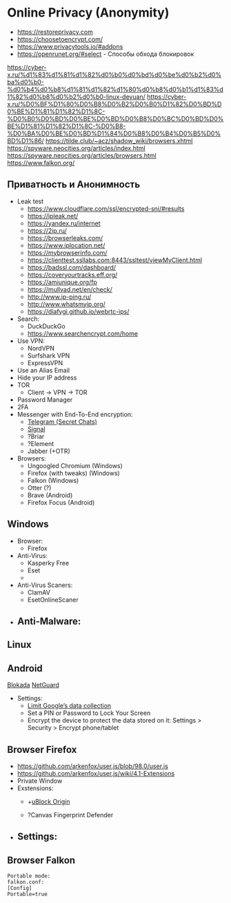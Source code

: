# Online Privacy (Anonymity)
* https://restoreprivacy.com
* https://choosetoencrypt.com/
* https://www.privacytools.io/#addons
* https://openrunet.org/#select - Способы обхода блокировок

https://cyber-x.ru/%d1%83%d1%81%d1%82%d0%b0%d0%bd%d0%be%d0%b2%d0%ba%d0%b0-%d0%b4%d0%b8%d1%81%d1%82%d1%80%d0%b8%d0%b1%d1%83%d1%82%d0%b8%d0%b2%d0%b0-linux-devuan/
https://cyber-x.ru/%D0%BF%D1%80%D0%B8%D0%B2%D0%B0%D1%82%D0%BD%D0%BE%D1%81%D1%82%D1%8C-%D0%B0%D0%BD%D0%BE%D0%BD%D0%B8%D0%BC%D0%BD%D0%BE%D1%81%D1%82%D1%8C-%D0%B8-%D0%BA%D0%BE%D0%BD%D1%84%D0%B8%D0%B4%D0%B5%D0%BD%D1%86/
https://tilde.club/~acz/shadow_wiki/browsers.xhtml
https://spyware.neocities.org/articles/index.html
https://spyware.neocities.org/articles/browsers.html
https://www.falkon.org/

## Приватность и Анонимность
- Leak test
  - https://www.cloudflare.com/ssl/encrypted-sni/#results
  - https://ipleak.net/
  - https://yandex.ru/internet
  - https://2ip.ru/
  - https://browserleaks.com/
  - https://www.iplocation.net/
  - https://mybrowserinfo.com/
  - https://clienttest.ssllabs.com:8443/ssltest/viewMyClient.html
  - https://badssl.com/dashboard/
  - https://coveryourtracks.eff.org/
  - https://amiunique.org/fp
  - https://mullvad.net/en/check/
  - http://www.ip-ping.ru/
  - http://www.whatsmyip.org/
  - https://diafygi.github.io/webrtc-ips/
- Search:
  - DuckDuckGo
  - https://www.searchencrypt.com/home
- Use VPN:
  - NordVPN
  - Surfshark VPN
  - ExpressVPN
- Use an Alias Email
- Hide your IP address
- TOR
  - Client -> VPN -> TOR
- Password Manager
- 2FA
- Messenger with End-To-End encryption:
  - [Telegram (Secret Chats)](https://telegram.org/)
  - [Signal](https://signal.org/)
  - ?Briar
  - ?Element
  - Jabber (+OTR)
- Browsers:
  - Ungoogled Chromium (Windows)
  - Firefox (with tweaks) (Windows)
  - Falkon (Windows)
  - Otter (?)
  - Brave (Android)
  - Firefox Focus (Android)


## Windows
- Browser:
  - Firefox
- Anti-Virus:
  - Kasperky Free
  - Eset
  - 
- Anti-Virus Scaners:
  - ClamAV
  - EsetOnlineScaner
- Anti-Malware:
  - 

## Linux

## Android
[Blokada](https://blokada.org/)
[NetGuard](https://netguard.me/)
- Settings:
  - [Limit Google’s data collection](https://myactivity.google.com/myactivity)
  - Set a PIN or Password to Lock Your Screen
  - Encrypt the device to protect the data stored on it: Settings > Security > Encrypt phone/tablet

## Browser Firefox
- https://github.com/arkenfox/user.js/blob/98.0/user.js
- https://github.com/arkenfox/user.js/wiki/4.1-Extensions
- Private Window
- Exstensions:
  - +[uBlock Origin](https://addons.mozilla.org/firefox/addon/ublock-origin/)
    
  - ?Canvas Fingerprint Defender
- Settings:
  - 

## Browser Falkon
```
Portable mode:
falkon.conf:
[Config]
Portable=true
```
